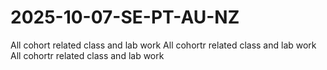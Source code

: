 # 2025-10-07-SE-PT-AU-NZ

All cohort related class and lab work
All cohortr related class and lab work
All cohortr related class and lab work
